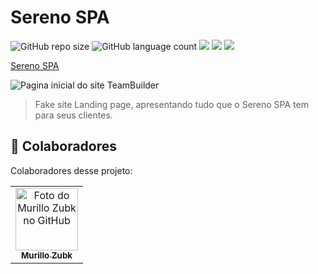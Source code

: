 # Sereno SPA

![GitHub repo size](https://img.shields.io/github/repo-size/MZubk/Sereno-SPA?style=for-the-badge)
![GitHub language count](https://img.shields.io/github/languages/count/MZubk/Sereno-SPA?style=for-the-badge)
<img src="https://img.shields.io/badge/Scss-CC6699?style=for-the-badge&logo=sass&logoColor=white" />
<img src="https://img.shields.io/badge/HTML5-E34F26?style=for-the-badge&logo=html5&logoColor=white"/>
<img src="https://img.shields.io/badge/CSS3-1572B6?style=for-the-badge&logo=css3&logoColor=white" />


<a href="https://teambuilder-psi.vercel.app/">Sereno SPA</a>

<img src="https://github.com/MZubk/Sereno-SPA/assets/69257259/f3d38fd3-1cba-4e20-a9b1-f1b220b2c71e" alt="Pagina inicial do site TeamBuilder">

> Fake site Landing page, apresentando tudo que o Sereno SPA tem para seus clientes.

## 🤝 Colaboradores

Colaboradores desse projeto:

<table>
  <tr>
    <td align="center">
      <a href="#">
        <img src="https://github.com/mzubk.png" width="100px;" alt="Foto do Murillo Zubk no GitHub"/><br>
        <sub>
          <b>Murillo Zubk</b>
        </sub>
      </a>
    </td>    
  </tr>
</table>
